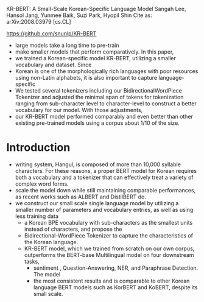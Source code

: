 KR-BERT: A Small-Scale Korean-Specific Language Model
Sangah Lee, Hansol Jang, Yunmee Baik, Suzi Park, Hyopil Shin
Cite as: 	arXiv:2008.03979 [cs.CL]

https://github.com/snunlp/KR-BERT

* large models take a long time to pre-train
* make smaller models that perform comparatively. In this paper,
* we trained a Korean-specific model KR-BERT, utilizing a smaller vocabulary and
  dataset.  Since
* Korean is one of the morphologically rich languages with poor resources using
  non-Latin alphabets, it is also important to capture language-specific
* We tested several tokenizers including our BidirectionalWordPiece Tokenizer
  and adjusted the minimal span of tokens for tokenization ranging from
  sub-character level to character-level to construct a better vocabulary for
  our model. With those
  adjustments,
* our KR-BERT model performed comparably and even better than other existing
  pre-trained models using a corpus about 1/10 of the size.

# Introduction

* writing system, Hangul, is composed of more than 10,000 syllable characters.
  For these reasons, a proper BERT model for Korean requires both a vocabulary
  and a tokenizer that can effectively treat a variety of complex word forms.
* scale the model down while still maintaining comparable performances, as
  recent works such as ALBERT and DistilBERT do.
* we construct our small scale single language model by utilizing
  a smaller number of parameters and vocabulary entries, as well as using
  less training data
  * a Korean BPE vocabulary with sub-characters as the smallest units instead of
    characters, and propose the
  * Bidirectional-WordPiece Tokenizer to capture the characteristics of the
    Korean language.
  * KR-BERT model, which we trained from scratch on our own corpus,
    outperforms the BERT-base Multilingual model on four downstream tasks,
    * sentiment , Question-Answering, NER, and Paraphrase Detection. The model
    * the most consistent results and is comparable to other Korean language
      BERT models such as KorBERT and KoBERT, despite its small scale.
